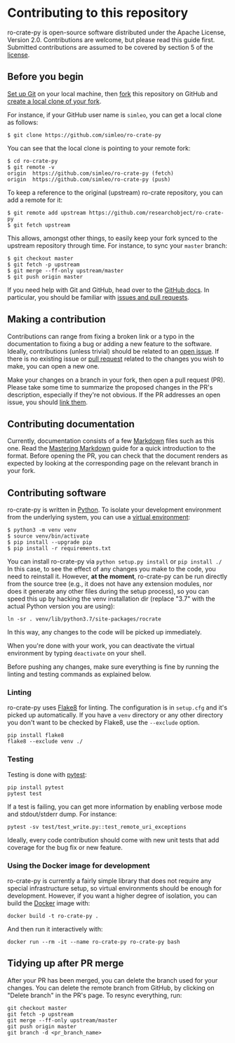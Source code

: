 # Contributing to this repository

ro-crate-py is open-source software distributed under the Apache License, Version 2.0. Contributions are welcome, but please read this guide first. Submitted contributions are assumed to be covered by section 5 of the [license](LICENSE).


## Before you begin

[Set up Git](https://docs.github.com/en/github/getting-started-with-github/set-up-git) on your local machine, then [fork](https://docs.github.com/en/github/getting-started-with-github/fork-a-repo) this repository on GitHub and [create a local clone of your fork](https://docs.github.com/en/github/getting-started-with-github/fork-a-repo#step-2-create-a-local-clone-of-your-fork).

For instance, if your GitHub user name is `simleo`, you can get a local clone as follows:

```
$ git clone https://github.com/simleo/ro-crate-py
```

You can see that the local clone is pointing to your remote fork:

```
$ cd ro-crate-py
$ git remote -v
origin	https://github.com/simleo/ro-crate-py (fetch)
origin	https://github.com/simleo/ro-crate-py (push)
```

To keep a reference to the original (upstream) ro-crate repository, you can add a remote for it:

```
$ git remote add upstream https://github.com/researchobject/ro-crate-py
$ git fetch upstream
```

This allows, amongst other things, to easily keep your fork synced to the upstream repository through time. For instance, to sync your `master` branch:

```
$ git checkout master
$ git fetch -p upstream
$ git merge --ff-only upstream/master
$ git push origin master
```

If you need help with Git and GitHub, head over to the [GitHub docs](https://docs.github.com/en/github). In particular, you should be familiar with [issues and pull requests](https://docs.github.com/en/github/collaborating-with-issues-and-pull-requests).


## Making a contribution

Contributions can range from fixing a broken link or a typo in the documentation to fixing a bug or adding a new feature to the software. Ideally, contributions (unless trivial) should be related to an [open issue](https://github.com/researchobject/ro-crate-py/issues). If there is no existing issue or [pull request](https://github.com/researchobject/ro-crate-py/pulls) related to the changes you wish to make, you can open a new one.

Make your changes on a branch in your fork, then open a pull request (PR). Please take some time to summarize the proposed changes in the PR's description, especially if they're not obvious. If the PR addresses an open issue, you should [link them](https://docs.github.com/en/github/managing-your-work-on-github/linking-a-pull-request-to-an-issue).


## Contributing documentation

Currently, documentation consists of a few [Markdown](http://daringfireball.net/projects/markdown) files such as this one. Read the [Mastering Markdown](https://guides.github.com/features/mastering-markdown) guide for a quick introduction to the format. Before opening the PR, you can check that the document renders as expected by looking at the corresponding page on the relevant branch in your fork.


## Contributing software

ro-crate-py is written in [Python](https://www.python.org). To isolate your development environment from the underlying system, you can use a [virtual environment](https://docs.python.org/3.8/library/venv.html):

```
$ python3 -m venv venv
$ source venv/bin/activate
$ pip install --upgrade pip
$ pip install -r requirements.txt
```

You can install ro-crate-py via `python setup.py install` or `pip install ./` In this case, to see the effect of any changes you make to the code, you need to reinstall it. However, **at the moment**, ro-crate-py can be run directly from the source tree (e.g., it does not have any extension modules, nor does it generate any other files during the setup process), so you can speed this up by hacking the venv installation dir (replace "3.7" with the actual Python version you are using):

```
ln -sr . venv/lib/python3.7/site-packages/rocrate
```

In this way, any changes to the code will be picked up immediately.

When you're done with your work, you can deactivate the virtual environment by typing `deactivate` on your shell.

Before pushing any changes, make sure everything is fine by running the linting and testing commands as explained below.

### Linting

ro-crate-py uses [Flake8](https://github.com/PyCQA/flake8) for linting. The configuration is in `setup.cfg` and it's picked up automatically. If you have a `venv` directory or any other directory you don't want to be checked by Flake8, use the `--exclude` option.

```
pip install flake8
flake8 --exclude venv ./
```

### Testing

Testing is done with [pytest](https://pytest.org):

```
pip install pytest
pytest test
```

If a test is failing, you can get more information by enabling verbose mode and stdout/stderr dump. For instance:

```
pytest -sv test/test_write.py::test_remote_uri_exceptions
```

Ideally, every code contribution should come with new unit tests that add coverage for the bug fix or new feature.

### Using the Docker image for development

ro-crate-py is currently a fairly simple library that does not require any special infrastructure setup, so virtual environments should be enough for development. However, if you want a higher degree of isolation, you can build the [Docker](https://www.docker.com/) image with:

```
docker build -t ro-crate-py .
```

And then run it interactively with:

```
docker run --rm -it --name ro-crate-py ro-crate-py bash
```


## Tidying up after PR merge

After your PR has been merged, you can delete the branch used for your changes. You can delete the remote branch from GitHub, by clicking on "Delete branch" in the PR's page. To resync everything, run:

```
git checkout master
git fetch -p upstream
git merge --ff-only upstream/master
git push origin master
git branch -d <pr_branch_name>
```
